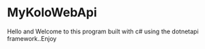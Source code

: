 # MyKoloWebApi
Hello and Welcome to this program built with c# using the dotnetapi framework..Enjoy
